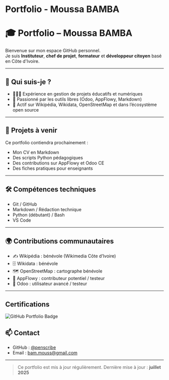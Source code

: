 # Portfolio - Moussa BAMBA
# 🎓 Portfolio – Moussa BAMBA


Bienvenue sur mon espace GitHub personnel.  
Je suis **Instituteur**, **chef de projet**, **formateur** et **développeur citoyen** basé en Côte d'Ivoire.

---

## 💼 Qui suis-je ?

- 🧑🏽‍💻 Expérience en gestion de projets éducatifs et numériques
- 🧩 Passionné par les outils libres (Odoo, AppFlowy, Markdown)
- 📍 Actif sur Wikipédia, Wikidata, OpenStreetMap et dans l’écosystème open source

---

## 🚧 Projets à venir

Ce portfolio contiendra prochainement :

- Mon CV en Markdown
- Des scripts Python pédagogiques
- Des contributions sur AppFlowy et Odoo CE
- Des fiches pratiques pour enseignants

---

## 🛠️ Compétences techniques

- Git / GitHub
- Markdown / Rédaction technique
- Python (débutant) / Bash
- VS Code

---

## 🌍 Contributions communautaires

- ✍️ Wikipédia :  bénévole (Wikimedia Côte d’Ivoire)
- 🗄️ Wikidata : bénévole 
- 🗺️ OpenStreetMap : cartographe bénévole
- 🤝 AppFlowy : contributeur potentiel / testeur
- 🤝 Odoo : utilisateur avancé / testeur

---
## Certifications
![GitHub Portfolio Badge](https://img.shields.io/badge/Portfolio%20GitHub-R%C3%A9ussi-brightgreen?logo=github&style=for-the-badge)

## 📫 Contact

- GitHub : [@penscribe](https://github.com/penscribe)
- Email : bam.mouss@gmail.com

---

> Ce portfolio est mis à jour régulièrement. Dernière mise à jour : **juillet 2025**